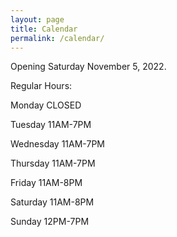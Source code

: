 ```yaml
---
layout: page
title: Calendar
permalink: /calendar/
---
```


Opening Saturday November 5, 2022.

Regular Hours:

Monday CLOSED

Tuesday 11AM-7PM

Wednesday 11AM-7PM

Thursday 11AM-7PM

Friday 11AM-8PM

Saturday 11AM-8PM

Sunday 12PM-7PM

